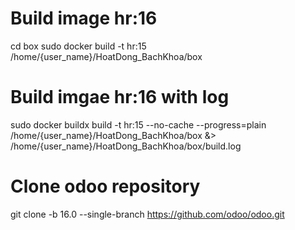 # Build image hr:16
cd box
sudo docker build -t hr:15 /home/{user_name}/HoatDong_BachKhoa/box
# Build imgae hr:16 with log
sudo docker buildx build -t hr:15 --no-cache --progress=plain /home/{user_name}/HoatDong_BachKhoa/box &> /home/{user_name}/HoatDong_BachKhoa/box/build.log
# Clone odoo repository
git clone -b 16.0 --single-branch https://github.com/odoo/odoo.git
